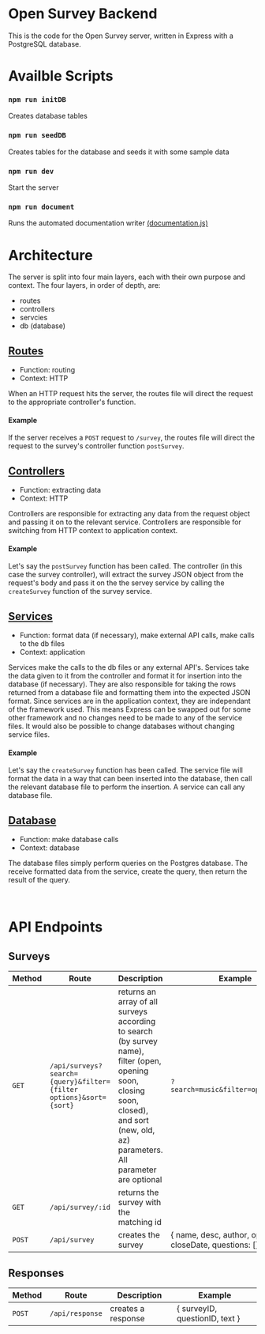 # Open Survey Backend

This is the code for the Open Survey server, written in Express with a PostgreSQL database.

# Availble Scripts

### `npm run initDB`

Creates database tables

### `npm run seedDB`

Creates tables for the database and seeds it with some sample data

### `npm run dev`

Start the server

### `npm run document`

Runs the automated documentation writer [(documentation.js)](https://github.com/documentationjs/documentation/)

# Architecture

The server is split into four main layers, each with their own purpose and context. The four layers, in order of depth, are:

-   routes
-   controllers
-   servcies
-   db (database)

## [Routes](https://github.com/cyores/opensurvey/tree/master/src/backend/src/routes)

-   Function: routing
-   Context: HTTP

When an HTTP request hits the server, the routes file will direct the request to the appropriate controller's function.

#### Example

If the server receives a `POST` request to `/survey`, the routes file will direct the request to the survey's controller function `postSurvey`.

## [Controllers](https://github.com/cyores/opensurvey/tree/master/src/backend/src/controllers)

-   Function: extracting data
-   Context: HTTP

Controllers are responsible for extracting any data from the request object and passing it on to the relevant service. Controllers are responsible for switching from HTTP context to application context.

#### Example

Let's say the `postSurvey` function has been called. The controller (in this case the survey controller), will extract the survey JSON object from the request's body and pass it on the the servey service by calling the `createSurvey` function of the survey service.

## [Services](https://github.com/cyores/opensurvey/tree/master/src/backend/src/services)

-   Function: format data (if necessary), make external API calls, make calls to the db files
-   Context: application

Services make the calls to the db files or any external API's. Services take the data given to it from the controller and format it for insertion into the database (if necessary). They are also responsible for taking the rows returned from a database file and formatting them into the expected JSON format. Since services are in the application context, they are independant of the framework used. This means Express can be swapped out for some other framework and no changes need to be made to any of the service files. It would also be possible to change databases without changing service files.

#### Example

Let's say the `createSurvey` function has been called. The service file will format the data in a way that can been inserted into the database, then call the relevant database file to perform the insertion. A service can call any database file.

## [Database](https://github.com/cyores/opensurvey/tree/master/src/backend/src/db)

-   Function: make database calls
-   Context: database

The database files simply perform queries on the Postgres database. The receive formatted data from the service, create the query, then return the result of the query.

<br>

# API Endpoints

## Surveys

| Method | Route                                                             | Description                                                                                                                                                                             | Example                                                    |
| ------ | ----------------------------------------------------------------- | --------------------------------------------------------------------------------------------------------------------------------------------------------------------------------------- | ---------------------------------------------------------- |
| `GET`  | `/api/surveys?search={query}&filter={filter options}&sort={sort}` | returns an array of all surveys according to search (by survey name), filter (open, opening soon, closing soon, closed), and sort (new, old, az) parameters. All parameter are optional | `?search=music&filter=open&sort=az`                        |
| `GET`  | `/api/survey/:id`                                                 | returns the survey with the matching id                                                                                                                                                 |
| `POST` | `/api/survey`                                                     | creates the survey                                                                                                                                                                      | { name, desc, author, openDate, closeDate, questions: [] } |

## Responses

| Method | Route           | Description        | Example                        |
| ------ | --------------- | ------------------ | ------------------------------ |
| `POST` | `/api/response` | creates a response | { surveyID, questionID, text } |

